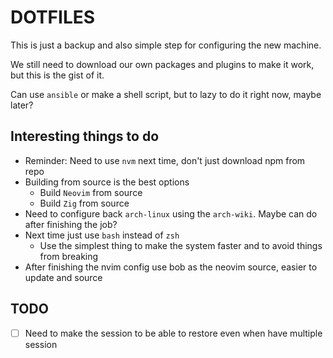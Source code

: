 # DOTFILES

This is just a backup and also simple step for configuring the new machine.

We still need to download our own packages and plugins to make it work, but this is the gist of it.

Can use `ansible` or make a shell script, but to lazy to do it right now, maybe later?

## Interesting things to do

- Reminder: Need to use `nvm` next time, don't just download npm from repo
- Building from source is the best options
  - Build `Neovim` from source
  - Build `Zig` from source
- Need to configure back `arch-linux` using the `arch-wiki`. Maybe can do after finishing the job?
- Next time just use `bash` instead of `zsh`
  - Use the simplest thing to make the system faster and to avoid things from breaking
- After finishing the nvim config use bob as the neovim source, easier to update and source

## TODO

- [ ] Need to make the session to be able to restore even when have multiple session
